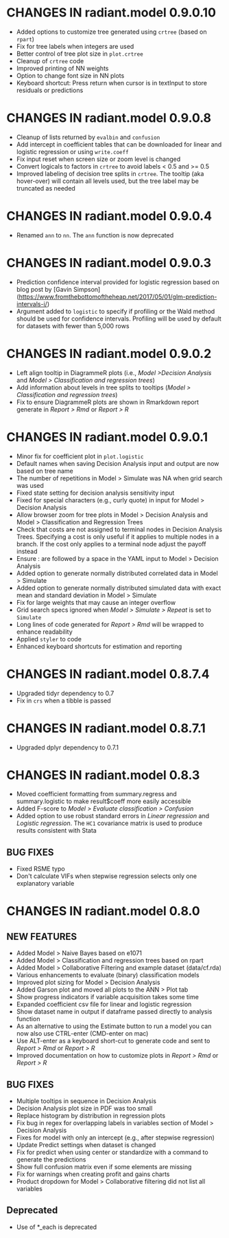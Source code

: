 # CHANGES IN radiant.model 0.9.0.10

* Added options to customize tree generated using `crtree` (based on `rpart`)
* Fix for tree labels when integers are used
* Better control of tree plot size in `plot.crtree`
* Cleanup of `crtree` code
* Improved printing of NN weights
* Option to change font size in NN plots 
* Keyboard shortcut: Press return when cursor is in textInput to store residuals or predictions

# CHANGES IN radiant.model 0.9.0.8

* Cleanup of lists returned by `evalbin` and `confusion`
* Add intercept in coefficient tables that can be downloaded for linear and logistic regression or using `write.coeff`
* Fix input reset when screen size or zoom level is changed
* Convert logicals to factors in `crtree` to avoid labels < 0.5 and >= 0.5
* Improved labeling of decision tree splits in `crtree`. The tooltip (aka hover-over) will contain all levels used, but the tree label may be truncated as needed

# CHANGES IN radiant.model 0.9.0.4

* Renamed `ann` to `nn`. The `ann` function is now deprecated

# CHANGES IN radiant.model 0.9.0.3

* Prediction confidence interval provided for logistic regression based on blog post by [Gavin Simpson] (https://www.fromthebottomoftheheap.net/2017/05/01/glm-prediction-intervals-i/)
* Argument added to `logistic` to specify if profiling or the Wald method should be used for confidence intervals. Profiling will be used by default for datasets with fewer than 5,000 rows

# CHANGES IN radiant.model 0.9.0.2

* Left align tooltip in DiagrammeR plots (i.e., _Model >Decision Analysis_ and _Model > Classification and regression trees_)
* Add information about levels in tree splits to tooltips (_Model > Classification and regression trees_)
* Fix to ensure DiagrammeR plots are shown in Rmarkdown report generate in _Report > Rmd_ or _Report > R_

# CHANGES IN radiant.model 0.9.0.1

* Minor fix for coefficient plot in `plot.logistic`
* Default names when saving Decision Analysis input and output are now based on tree name
* The number of repetitions in Model > Simulate was NA when grid search was used
* Fixed state setting for decision analysis sensitivity input
* Fixed for special characters (e.g., curly quote) in input for Model > Decision Analysis
* Allow browser zoom for tree plots in Model > Decision Analysis and Model > Classification and Regression Trees
* Check that costs are not assigned to terminal nodes in Decision Analysis Trees.  Specifying a cost is only useful if it applies to multiple nodes in a branch. If the cost only applies to a terminal node adjust the payoff instead 
* Ensure : are followed by a space in the YAML input to Model > Decision Analysis
* Added option to generate normally distributed correlated data in Model > Simulate
* Added option to generate normally distributed simulated data with exact mean and standard deviation in Model > Simulate
* Fix for large weights that may cause an integer overflow
* Grid search specs ignored when _Model > Simulate > Repeat_ is set to `Simulate`
* Long lines of code generated for _Report > Rmd_ will be wrapped to enhance readability 
* Applied `styler` to code
* Enhanced keyboard shortcuts for estimation and reporting

# CHANGES IN radiant.model 0.8.7.4

* Upgraded tidyr dependency to 0.7
* Fix in `crs` when a tibble is passed

# CHANGES IN radiant.model 0.8.7.1

* Upgraded dplyr dependency to 0.7.1

# CHANGES IN radiant.model 0.8.3

* Moved coefficient formatting from summary.regress and summary.logistic to make result$coeff more easily accessible
* Added F-score to _Model > Evaluate classification > Confusion_
* Added option to use robust standard errors in _Linear regression_ and _Logistic regression_. The `HC1` covariance matrix is used to produce results consistent with Stata

## BUG FIXES

* Fixed RSME typo
* Don't calculate VIFs when stepwise regression selects only one explanatory variable

# CHANGES IN radiant.model 0.8.0

## NEW FEATURES

- Added Model > Naive Bayes based on e1071
- Added Model > Classification and regression trees based on rpart
- Added Model > Collaborative Filtering and example dataset (data/cf.rda)
- Various enhancements to evaluate (binary) classification models
- Improved plot sizing for Model > Decision Analysis
- Added Garson plot and moved all plots to the ANN > Plot tab
- Show progress indicators if variable acquisition takes some time
- Expanded coefficient csv file for linear and logistic regression
- Show dataset name in output if dataframe passed directly to analysis function 
- As an alternative to using the Estimate button to run a model you can now also use CTRL-enter (CMD-enter on mac)
- Use ALT-enter as a keyboard short-cut to generate code and sent to _Report > Rmd_ or _Report > R_
- Improved documentation on how to customize plots in _Report > Rmd_ or _Report > R_

## BUG FIXES

- Multiple tooltips in sequence in Decision Analysis
- Decision Analysis plot size in PDF was too small
- Replace histogram by distribution in regression plots
- Fix bug in regex for overlapping labels in variables section of Model > Decision Analysis
- Fixes for model with only an intercept (e.g., after stepwise regression)
- Update Predict settings when dataset is changed
- Fix for predict when using center or standardize with a command to generate the predictions
- Show full confusion matrix even if some elements are missing
- Fix for warnings when creating profit and gains charts
- Product dropdown for Model > Collaborative filtering did not list all variables

## Deprecated

- Use of *_each is deprecated
